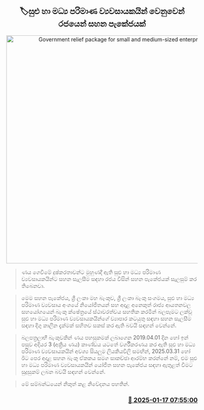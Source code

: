 <p align='center'><b><h2 align='center' title='Government relief package for small and medium-sized enterprises'>🏷සුළු හා මධ්‍ය පරිමාණ ව්‍යවසායකයින් වෙනුවෙන් රජයෙන් සහන පැකේජයක්</h2></b></p>
<p align='center'><img src='https://helakuru.sgp1.cdn.digitaloceanspaces.com/esana/images/lib/1000.jpg' width='600' alt='Government relief package for small and medium-sized enterprises'></p>

> ණය ගෙවීමේ දුෂ්කරතාවන්ට මුහුණදී ඇති සුළු හා මධ්‍ය පරිමාණ ව්‍යවසායකයින්ට සහන සැලසීම සඳහා රජය විසින් සහන පැකේජයක් සැලසුම් කර තිබෙනවා.

> මෙම සහන පැකේජය, ශ්‍රී ලංකා මහ බැංකුව, ශ්‍රී ලංකා බැංකු සංගමය, සුළු හා මධ්‍ය පරිමාණ ව්‍යවසාය අංශයේ නියෝජිතයන් සහ අදාළ අනෙකුත් රාජ්‍ය ආයතනවල සහයෝගයෙන් බැංකු ක්ෂේත්‍රයේ ස්ථාවරත්වය සහතික කරමින් බලපෑමට ලක්වූ සුළු හා මධ්‍ය පරිමාණ ව්‍යවසායකයින්ගේ ව්‍යාපාර කටයුතු සඳහා සහන සැලසීම සඳහා දිගු කාලීන දැක්මක් සහිතව සකස් කර ඇති බවයි සඳහන් වෙන්නේ.

> බලපත්‍රලාභී බැංකුවකින් ණය පහසුකමක් ලබාගෙන 2019.04.01 දින හෝ ඉන් පසුව අදියර 3 (අක්‍රිය ණය) කාණ්ඩය යටතේ වර්ගීකරණය කර ඇති සුළු හා මධ්‍ය පරිමාණ ව්‍යවසායකයින් අවශ්‍ය සියලුම ලියකියවිලි සමඟින්, 2025.03.31 හෝ ඊට පෙර අදාළ සහන බැංකු ඒකකය සමග සාකච්ඡා ආරම්භ කරන්නේ නම්, එම සුළු හා මධ්‍ය පරිමාණ ව්‍යවසායකයින් යෝජිත සහන පැකේජය සඳහා ඇතුළත් වීමට සුදුසුකම් ලබන බවයි සඳහන් වෙන්නේ.

> මේ සම්බන්ධයෙන් නිකුත් කළ නිවේදනය පහතින්.



<h3 align='right'><a href='https://www.helakuru.lk/esana/p/106635/'>📅 2025-01-17 07:55:00</a></h3>

